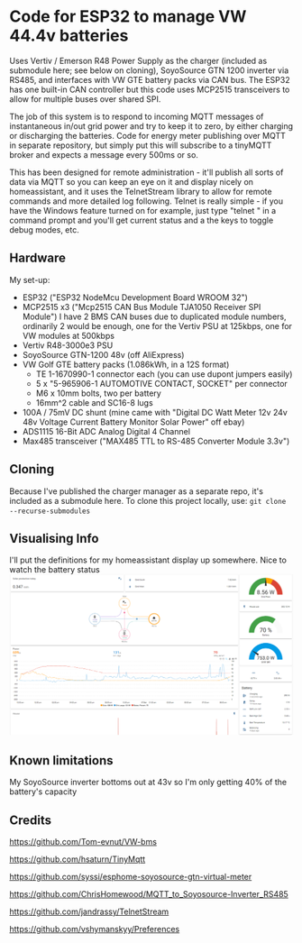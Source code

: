 # Code for ESP32 to manage VW 44.4v batteries


Uses Vertiv / Emerson R48 Power Supply as the charger (included as submodule here; see below on cloning), SoyoSource GTN 1200 inverter via RS485, and interfaces with VW GTE battery packs via CAN bus. The ESP32 has one built-in CAN controller but this code uses MCP2515 transceivers to allow for multiple buses over shared SPI.

The job of this system is to respond to incoming MQTT messages of instantaneous in/out grid power and try to keep it to zero, by either charging or discharging the batteries. Code for energy meter publishing over MQTT in separate repository, but simply put this will subscribe to a tinyMQTT broker and expects a message every 500ms or so.

This has been designed for remote administration - it'll publish all sorts of data via MQTT so you can keep an eye on it and display nicely on homeassistant, and it uses the TelnetStream library to allow for remote commands and more detailed log following. Telnet is really simple - if you have the Windows feature turned on for example, just type "telnet <ip address>" in a command prompt and you'll get current status and a the keys to toggle debug modes, etc.

## Hardware 
  My set-up:
  - ESP32 ("ESP32 NodeMcu Development Board WROOM 32")
  - MCP2515 x3 ("Mcp2515 CAN Bus Module TJA1050 Receiver SPI Module")
      I have 2 BMS CAN buses due to duplicated module numbers, ordinarily 2 would be enough, one for the Vertiv PSU at 125kbps, one for VW modules at 500kbps
  - Vertiv R48-3000e3 PSU 
  - SoyoSource GTN-1200 48v (off AliExpress)
  - VW Golf GTE battery packs (1.086kWh, in a 12S format)
    - TE 1-1670990-1 connector each (you can use dupont jumpers easily)
    - 5 x "5-965906-1 AUTOMOTIVE CONTACT, SOCKET" per connector
    - M6 x 10mm bolts, two per battery
    - 16mm^2 cable and SC16-8 lugs
  - 100A / 75mV DC shunt (mine came with "Digital DC Watt Meter 12v 24v 48v Voltage Current Battery Monitor Solar Power" off ebay)
  - ADS1115 16-Bit ADC Analog Digital 4 Channel 
  - Max485 transceiver ("MAX485 TTL to RS-485 Converter Module 3.3v")
  
## Cloning

Because I've published the charger manager as a separate repo, it's included as a submodule here. To clone this project locally, use:
`git clone --recurse-submodules`
  
## Visualising Info
I'll put the definitions for my homeassistant display up somewhere. Nice to watch the battery status
![Homeassistant example screen](readmepics/ha.png)

## Known limitations
  My SoyoSource inverter bottoms out at 43v so I'm only getting 40% of the battery's capacity

## Credits

https://github.com/Tom-evnut/VW-bms

https://github.com/hsaturn/TinyMqtt

https://github.com/syssi/esphome-soyosource-gtn-virtual-meter

https://github.com/ChrisHomewood/MQTT_to_Soyosource-Inverter_RS485

https://github.com/jandrassy/TelnetStream

https://github.com/vshymanskyy/Preferences
